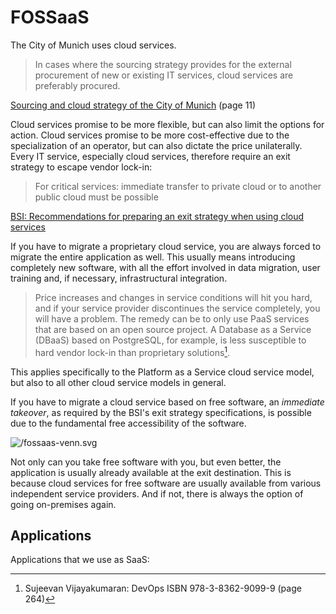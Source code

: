 <script setup>
import TagTile from ".vitepress/components/TagTile.vue";
</script>


# FOSSaaS

The City of Munich uses cloud services.

> In cases where the sourcing strategy provides for the external procurement of new or existing IT services, cloud services are preferably procured.

[Sourcing and cloud strategy of the City of Munich](https://risi.muenchen.de/risi/dokument/v/5700029) (page 11)

Cloud services promise to be more flexible, but can also limit the options for action.
Cloud services promise to be more cost-effective due to the specialization of an operator, but can also dictate the price unilaterally.
Every IT service, especially cloud services, therefore require an exit strategy to escape vendor lock-in:

> For critical services: immediate transfer to private cloud or to another public cloud must be possible

[BSI: Recommendations for preparing an exit strategy when using cloud services](https://www.bsi.bund.de/dok/1042922)

If you have to migrate a proprietary cloud service, you are always forced to migrate the entire application as well.
This usually means introducing completely new software, with all the effort involved in data migration, user training and, if necessary, infrastructural integration.

> Price increases and changes in service conditions will hit you hard, and if your service provider discontinues the service completely, you will have a problem.
The remedy can be to only use PaaS services that are based on an open source project. A Database as a Service (DBaaS) based on PostgreSQL, for example, is less susceptible to hard vendor lock-in than proprietary solutions[^devops].

This applies specifically to the Platform as a Service cloud service model, but also to all other cloud service models in general.

If you have to migrate a cloud service based on free software, an *immediate takeover*, as required by the BSI's exit strategy specifications, is possible due to the fundamental free accessibility of the software.

![/fossaas-venn.svg](/fossaas-venn.svg)

Not only can you take free software with you, but even better, the application is usually already available at the exit destination.
This is because cloud services for free software are usually available from various independent service providers.
And if not, there is always the option of going on-premises again.


## Applications

Applications that we use as SaaS:

<ClientOnly>
<TagTile
:available-tags="['saas']"
show-tags
show-excerpt
/>
</ClientOnly>

[^devops]: Sujeevan Vijayakumaran: DevOps ISBN 978-3-8362-9099-9 (page 264)
